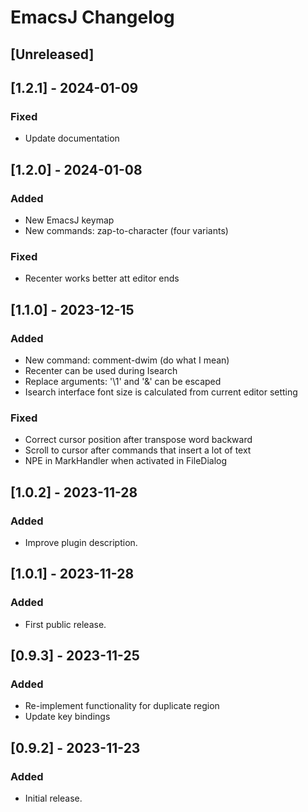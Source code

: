 <!-- Keep a Changelog guide -> https://keepachangelog.com -->

# EmacsJ Changelog

## [Unreleased]

## [1.2.1] - 2024-01-09

### Fixed
- Update documentation

## [1.2.0] - 2024-01-08

### Added
- New EmacsJ keymap
- New commands: zap-to-character (four variants)

### Fixed
- Recenter works better att editor ends

## [1.1.0] - 2023-12-15
 
### Added

- New command: comment-dwim (do what I mean)
- Recenter can be used during Isearch
- Replace arguments: '\1' and '\&' can be escaped
- Isearch interface font size is calculated from current editor setting

### Fixed
- Correct cursor position after transpose word backward
- Scroll to cursor after commands that insert a lot of text
- NPE in MarkHandler when activated in FileDialog

## [1.0.2] - 2023-11-28

### Added

- Improve plugin description.

## [1.0.1] - 2023-11-28

### Added

- First public release.

## [0.9.3] - 2023-11-25

### Added

- Re-implement functionality for duplicate region
- Update key bindings

## [0.9.2] - 2023-11-23

### Added

- Initial release.
